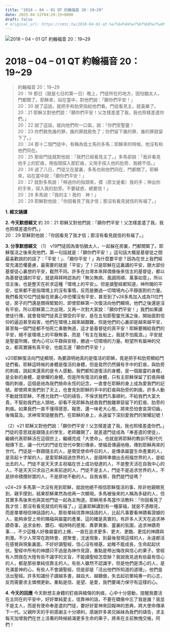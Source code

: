 ```yaml
---
title: "2018 – 04 – 01 QT 約翰福音 20：19~29"
date: 2025-04-12T04:29:15+0800
draft: false
# original_url: https://cmtc.tw/2018-04-01-qt-%e7%b4%84%e7%bf%b0%e7%a6%8f%e9%9f%b3-20%ef%bc%9a1929
---
```


![2018 – 04 – 01 QT 約翰福音 20：19\~29](/images/qt.jpg   "2018 – 04 – 01 QT 約翰福音 20：19\~29")

# 2018 – 04 – 01 QT 約翰福音 20：19\~29

> 約翰福音 20：19\~29  
> 20：19 那日（就是七日的第一日）晚上，門徒所在的地方，因怕猶太人，門都關了。耶穌來，站在當中，對他們說：「願你們平安！」  
> 20：20 說了這話，就把手和肋旁指給他們看。門徒看見主，就喜樂了。  
> 20：21 耶穌又對他們說：「願你們平安！父怎樣差遣了我，我也照樣差遣你們。」  
> 20：22 說了這話，就向他們吹一口氣，說：「你們受聖靈！  
> 20：23 你們赦免誰的罪，誰的罪就赦免了；你們留下誰的罪，誰的罪就留下了。」  
> 20：24 那十二個門徒中，有稱為低土馬的多馬；耶穌來的時候，他沒有和他們同在。  
> 20：25 那些門徒就對他說：「我們已經看見主了。」多馬卻說：「我非看見他手上的釘痕，用指頭探入那釘痕，又用手探入他的肋旁，我總不信。」  
> 20：26 過了八日，門徒又在屋裏，多馬也和他們同在，門都關了。耶穌來，站在當中說：「願你們平安！」  
> 20：27 就對多馬說：「伸過你的指頭來，摸（原文是看）我的手；伸出你的手來，探入我的肋旁。不要疑惑，總要信！」  
> 20：28 多馬說：「我的主！我的　神！」  
> 20：29 耶穌對他說：「你因看見了我才信；那沒有看見就信的有福了。」

**1. 經文誦讀**

**2.  今天默想經文**
約 20：21 耶穌又對他們說：「願你們平安！父怎樣差遣了我，我也照樣差遣你們。」  
20：29 耶穌對他說：「你因看見了我才信；那沒有看見就信的有福了。」

**3. 分享默想經文**
（1） v19門徒因為害怕猶太人，一起躲在房裏，門都關緊了。耶穌復活之後來見他們，第一句話就是：「願你們平安！」這句話大概是基督徒之間最喜歡說的的話了：「平安！」、「願你平安！」為什麼要平安？因為在世上我們經常充滿恐懼憂慮，最需要的就是「平安」了！只是耶穌在這裏講的平安，跟大部份基督徒心裏想的平安，截然不同。許多在台灣本來拜偶像後來信主的基督徒，都以為基督徒講的平安，就是拜拜時認為的「無災無病、風調雨順、萬事如意」，所以信主後，也是整天在祈求這種「環境上的平安」。但是讀聖經都知道，神所賜的平安，從來都不是指環境上的沒有事情，反而是勝過一切環境內心平靜面對的力量。我們看見10位門徒躲在房裏心中恐懼沒有平安，甚至到了v26多馬加入成為11位門徒，房子的門還是關得緊緊的，即使耶穌第一次復活向他們顯現，他們之後還是沒有平安。所以耶穌第二次出現，又再一次對大家說：「願你們平安！」我們如果讀使徒行傳，就會發現門徒真正領受的平安，是在五旬節聖靈充滿之後，開始面對信仰的逼迫甚至殺害，他們在環境上越來越艱難，但是他們的心裏卻是越來越平安，甚至每一個門徒都不怕死亡勇敢殉道，這才是基督徒的真平安！耶穌要賜給我們的平安，絕不是環境上的平靜無事，而是「有主在我船上，我就不怕風浪。」平安就是聖靈所賜，使內心可以平靜與安穩，勝過一切環境的力量。盼望所有屬神的兒女，都真實擁有真平安，也能互道「願你們平安！」

v20耶穌復活向門徒顯現，為要證明祂真的是復活的耶穌，竟是把手和肋旁顯給門徒們看。耶穌這時候的身體是復活的身體，但是竟然仍然擁有手中的釘痕，與肋旁的刺痕，說起來還真的是令人感動。我們都知道復活的身體，是一個屬靈的身體，是全新的身體，是榮耀的身體，但是所有復活的身體，只有主耶穌保留了釘痕與槍傷的刺痕，這個是祂為我們捨命永恆的記念，一直會在耶穌的身上成為愛我們的記號。即使將來我們到了天上，也會見到耶穌的手中的釘痕與肋旁的刺痕。許多人動不動就怪耶穌，不應允我們一切的禱告，不保求我們凡事順利，不給我們大富大貴，不幫助我們出人頭地，卻看不見耶穌為拯救我們脫離罪惡留下的釘痕、肋旁的刺痕。如果我們一直不懂得感恩、報恩，還一味老大心態，將來恐怕會哀哭切齒，後悔莫及。求神常常提醒我們，在耶穌的身上，永遠留下深刻愛我們的榮耀記號！

（2）v21 耶穌又對他們說：「願你們平安！父怎樣差遣了我，我也照樣差遣你們。」門徒的意思就是跟隨主的學生，老師離開了，就差遣門徒成為「奉差遣的使徒」，繼續代表耶穌活在這個世上，繼續完成「大使命」。也就是將耶穌的教訓不斷代代相傳下去，讓一代代的門徒在世代中繁衍傳承，使福音傳遍地極，傳到耶穌再來的世代。門徒是一群跟隨主的人，是領受使命呼召的人，是傳承屬靈生命產業的人，是背起十字架的人，是愛耶穌超過世界的人，是隨時準備出去祝福世界的人，是給出去的人。門徒不是天天求主祝福在世上成功發達的人，不是整天活在自我中心的人，不是天天只求自己未來前途的人，門徒不是主人，門徒不是追求世界的人，不是拼命積攢財寶的人，不是原地不動的人。自我省察，我們是門徒嗎？

v24\~29 多馬第一次沒有見到耶穌，就說他絕不相信耶穌復活的事，除非他親眼見到，親手摸到，結果耶穌果然為他再一次顯現。多馬被後來的人稱為多疑的人，但其實多馬後來也與其他門徒一起為主殉道。耶穌用多馬當作活教料：「你因看見了我才信；那沒有看見就信的有福了。」這裏耶穌講到有一種蒙福，就是不憑眼見，而是單單相信神話語的人。那些單純信靠神話語的人，比起凡事要看神蹟看證據的人，能夠承受上帝的賜福與屬靈的產業，這的確是真實的。有許多人天天在追求神蹟奇事，追求金粉、鑽石、唱詩時的感覺、異夢異象、靈裏的氛圍，追求神蹟奇事…，不少這種人好像屬靈的上癮，一直在追求更多、更大、更酷、更炫的神蹟與刺激。不少人常常在跑特會、趕聚會，沈迷現象，到最後發現這樣的人，永遠都活在感覺與現象裏面，不好好讀聖經，信心沒有根基，幼稚不能成長，生命起起伏伏。聖經中所有的神蹟只不過是為神作見證，重點是帶出悔改與信心的果子。曾經有人問我在大陸有些不識字的文盲，不能讀聖經怎麼辦？我說我見過有些最有信心的人，都是那些單純信靠主的人。有些人雖然不認識字，但是他們是清心的人，是充滿愛神的心，有些人不會讀聖經，但是卻是「活出他們所知道的道理」，他們是活出聖經。許多知識份子讀越多書，越自大、越驕傲，失去起初單純專一的心志，反而需要求主憐憫更新。重點是信、是望、是愛，我們要竭力保守有這樣的心。

**4. 今天的回應**
今天默想主身體的釘痕與槍傷的刺痕，心中十分感動，提醒我要活在主同在的平安中，好好單純愛主，信靠神的話，不要在驕傲中忘了我是誰？我並不是主人，而是有使命奉差遣的門徒，要好好愛神來回報神的恩典，將大使命傳承下一代。父親昨天的手術感謝主十分順利，感謝許多弟兄姊妹為我們的禱告，求主每天加增我們在世上活著的時候結滿更多生命的果子，將來在主前無愧交帳，阿們！
